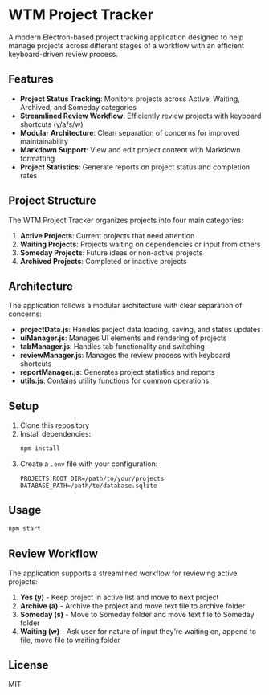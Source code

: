 # WTM Project Tracker

A modern Electron-based project tracking application designed to help manage projects across different stages of a workflow with an efficient keyboard-driven review process.

## Features

- **Project Status Tracking**: Monitors projects across Active, Waiting, Archived, and Someday categories
- **Streamlined Review Workflow**: Efficiently review projects with keyboard shortcuts (y/a/s/w)
- **Modular Architecture**: Clean separation of concerns for improved maintainability
- **Markdown Support**: View and edit project content with Markdown formatting
- **Project Statistics**: Generate reports on project status and completion rates

## Project Structure

The WTM Project Tracker organizes projects into four main categories:

1. **Active Projects**: Current projects that need attention
2. **Waiting Projects**: Projects waiting on dependencies or input from others
3. **Someday Projects**: Future ideas or non-active projects
4. **Archived Projects**: Completed or inactive projects

## Architecture

The application follows a modular architecture with clear separation of concerns:

- **projectData.js**: Handles project data loading, saving, and status updates
- **uiManager.js**: Manages UI elements and rendering of projects
- **tabManager.js**: Handles tab functionality and switching
- **reviewManager.js**: Manages the review process with keyboard shortcuts
- **reportManager.js**: Generates project statistics and reports
- **utils.js**: Contains utility functions for common operations

## Setup

1. Clone this repository
2. Install dependencies:
   ```bash
   npm install
   ```
3. Create a `.env` file with your configuration:
   ```
   PROJECTS_ROOT_DIR=/path/to/your/projects
   DATABASE_PATH=/path/to/database.sqlite
   ```

## Usage

```bash
npm start
```

## Review Workflow

The application supports a streamlined workflow for reviewing active projects:

1. **Yes (y)** - Keep project in active list and move to next project
2. **Archive (a)** - Archive the project and move text file to archive folder
3. **Someday (s)** - Move to Someday folder and move text file to Someday folder
4. **Waiting (w)** - Ask user for nature of input they're waiting on, append to file, move file to waiting folder

## License

MIT
